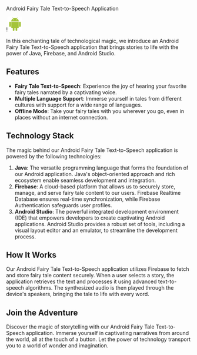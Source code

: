 Android Fairy Tale Text-to-Speech Application

!<img src="https://github.com/devicons/devicon/blob/master/icons/android/android-original.svg" title="android" alt="android" width="40" height="40"/>&nbsp;

In this enchanting tale of technological magic, we introduce an Android Fairy Tale Text-to-Speech application that brings stories to life with the power of Java, Firebase, and Android Studio.

## Features

- **Fairy Tale Text-to-Speech**: Experience the joy of hearing your favorite fairy tales narrated by a captivating voice.
- **Multiple Language Support**: Immerse yourself in tales from different cultures with support for a wide range of languages.
- **Offline Mode**: Take your fairy tales with you wherever you go, even in places without an internet connection.

## Technology Stack

The magic behind our Android Fairy Tale Text-to-Speech application is powered by the following technologies:

1. **Java**: The versatile programming language that forms the foundation of our Android application. Java's object-oriented approach and rich ecosystem enable seamless development and integration.
2. **Firebase**: A cloud-based platform that allows us to securely store, manage, and serve fairy tale content to our users. Firebase Realtime Database ensures real-time synchronization, while Firebase Authentication safeguards user profiles.
3. **Android Studio**: The powerful integrated development environment (IDE) that empowers developers to create captivating Android applications. Android Studio provides a robust set of tools, including a visual layout editor and an emulator, to streamline the development process.

## How It Works

Our Android Fairy Tale Text-to-Speech application utilizes Firebase to fetch and store fairy tale content securely. When a user selects a story, the application retrieves the text and processes it using advanced text-to-speech algorithms. The synthesized audio is then played through the device's speakers, bringing the tale to life with every word.

## Join the Adventure

Discover the magic of storytelling with our Android Fairy Tale Text-to-Speech application. Immerse yourself in captivating narratives from around the world, all at the touch of a button. Let the power of technology transport you to a world of wonder and imagination.
